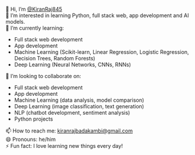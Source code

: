 👋 Hi, I’m [@KiranRaj845](https://github.com/KiranRaj845)  
👀 I’m interested in learning Python, full stack web, app development and AI models.  
🌱 I’m currently learning:

- Full stack web development
- App development
- Machine Learning (Scikit-learn, Linear Regression, Logistic Regression, Decision Trees, Random Forests)
- Deep Learning (Neural Networks, CNNs, RNNs)
  
💞️ I’m looking to collaborate on:  
- Full stack web development  
- App development
- Machine Learning (data analysis, model comparison)  
- Deep Learning (image classification, text generation)  
- NLP (chatbot development, sentiment analysis)  
- Python projects  


📫 How to reach me: kiranrajbadakambi@gmail.com  
😄 Pronouns: he/him  
⚡ Fun fact: I love learning new things every day!
